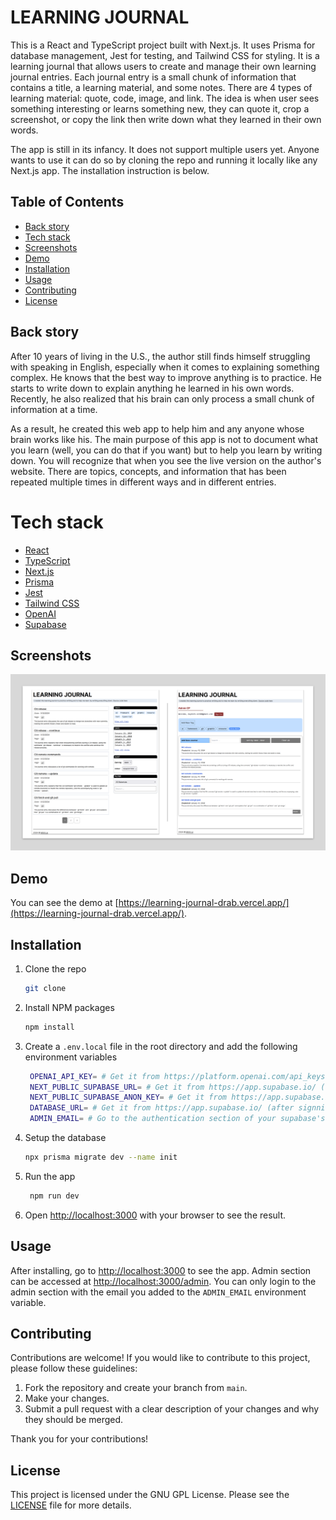# LEARNING JOURNAL

This is a React and TypeScript project built with Next.js. It uses Prisma for database management, Jest for testing, and Tailwind CSS for styling. It is a learning journal that allows users to create and manage their own learning journal entries. Each journal entry is a small chunk of information that contains a title, a learning material, and some notes. There are 4 types of learning material: quote, code, image, and link. The idea is when user sees something interesting or learns something new, they can quote it, crop a screenshot, or copy the link then write down what they learned in their own words.

The app is still in its infancy. It does not support multiple users yet. Anyone wants to use it can do so by cloning the repo and running it locally like any Next.js app. The installation instruction is below.

## Table of Contents

- [Back story](#back-story)
- [Tech stack](#tech-stack)
- [Screenshots](#screenshots)
- [Demo](#demo)
- [Installation](#installation)
- [Usage](#usage)
- [Contributing](#contributing)
- [License](#license)

## Back story

After 10 years of living in the U.S., the author still finds himself struggling with speaking in English, especially when it comes to explaining something complex. He knows that the best way to improve anything is to practice. He starts to write down to explain anything he learned in his own words. Recently, he also realized that his brain can only process a small chunk of information at a time.

As a result, he created this web app to help him and any anyone whose brain works like his. The main purpose of this app is not to document what you learn (well, you can do that if you want) but to help you learn by writing down. You will recognize that when you see the live version on the author's website. There are topics, concepts, and information that has been repeated multiple times in different ways and in different entries.

# Tech stack

- [React](https://reactjs.org/)
- [TypeScript](https://www.typescriptlang.org/)
- [Next.js](https://nextjs.org/)
- [Prisma](https://www.prisma.io/)
- [Jest](https://jestjs.io/)
- [Tailwind CSS](https://tailwindcss.com/)
- [OpenAI](https://openai.com/)
- [Supabase](https://supabase.io/)

## Screenshots

![Learning Journal Screenshot](./learning-journal-screenshot.png)

## Demo

You can see the demo at [https://learning-journal-drab.vercel.app/](https://learning-journal-drab.vercel.app/).

## Installation

1. Clone the repo
   ```sh
   git clone
   ```
2. Install NPM packages
   ```sh
   npm install
   ```
3. Create a `.env.local` file in the root directory and add the following environment variables

   ```sh
    OPENAI_API_KEY= # Get it from https://platform.openai.com/api_keys (after signning up for an account).
    NEXT_PUBLIC_SUPABASE_URL= # Get it from https://app.supabase.io/ (after signning up for an account and create your own organization and project).
    NEXT_PUBLIC_SUPABASE_ANON_KEY= # Get it from https://app.supabase.io/ (after signning up for an account and create your own organization and project).
    DATABASE_URL= # Get it from https://app.supabase.io/ (after signning up for an account and create your own organization and project).
    ADMIN_EMAIL= # Go to the authentication section of your supabase's project, create a new user with an email and add it here. You can only use this email to log in to the admin section for managing the journals on your app.

   ```

4. Setup the database
   ```sh
   npx prisma migrate dev --name init
   ```
5. Run the app
   ```sh
    npm run dev
   ```
6. Open [http://localhost:3000](http://localhost:3000) with your browser to see the result.

## Usage

After installing, go to [http://localhost:3000](http://localhost:3000) to see the app. Admin section can be accessed at [http://localhost:3000/admin](http://localhost:3000/admin). You can only login to the admin section with the email you added to the `ADMIN_EMAIL` environment variable.

## Contributing

Contributions are welcome! If you would like to contribute to this project, please follow these guidelines:

1. Fork the repository and create your branch from `main`.
2. Make your changes.
3. Submit a pull request with a clear description of your changes and why they should be merged.

Thank you for your contributions!

## License

This project is licensed under the GNU GPL License.
Please see the [LICENSE](./LICENSE) file for more details.
